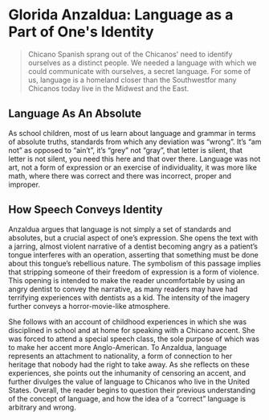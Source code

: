 # Glorida Anzaldua: Language as a Part of One's Identity

> Chicano Spanish sprang out of the Chicanos' need to identify ourselves as a distinct people. We needed a language with which we could communicate with ourselves, a secret language. For some of us, language is a homeland closer than the Southwestfor many Chicanos today live in the Midwest and the East.

## Language As An Absolute

As school children, most of us learn about language and grammar in terms of absolute truths, standards from which any deviation was “wrong”. It’s “am not” as opposed to “ain’t”, it’s “grey” not “gray”, that letter is silent, that letter is not silent, you need this here and that over there. Language was not art, not a form of expression or an exercise of individuality, it was more like math, where there was correct and there was incorrect, proper and improper.

## How Speech Conveys Identity

Anzaldua argues that language is not simply a set of standards and absolutes, but a crucial aspect of one’s expression. She opens the text with a jarring, almost violent narrative of a dentist becoming angry as a patient’s tongue interferes with an operation, asserting that something must be done about this tongue’s rebellious nature. The symbolism of this passage implies that stripping someone of their freedom of expression is a form of violence. This opening is intended to make the reader uncomfortable by using an angry dentist to convey the narrative, as many readers may have had terrifying experiences with dentists as a kid. The intensity of the imagery further conveys a horror-movie-like atmosphere.

She follows with an account of childhood experiences in which she was disciplined in school and at home for speaking with a Chicano accent. She was forced to attend a special speech class, the sole purpose of which was to make her accent more Anglo-American. To Anzaldua, language represents an attachment to nationality, a form of connection to her heritage that nobody had the right to take away. As she reflects on these experiences, she points out the inhumanity of censoring an accent, and further divulges the value of language to Chicanos who live in the United States. Overall, the reader begins to question their previous understanding of the concept of language, and how the idea of a “correct” language is arbitrary and wrong.

